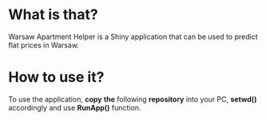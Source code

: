 # What is that?
Warsaw Apartment Helper is a Shiny application that can be used to predict flat prices in Warsaw.

# How to use it?
To use the application, **copy** **the** following **repository** into your PC, **setwd()** accordingly and use **RunApp()** function.
